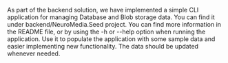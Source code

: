 As part of the backend solution, we have implemented a simple CLI application for managing Database and Blob storage data. You can find it under backend/NeuroMedia.Seed project. You can find more information in the README file, or by using the -h or --help option when running the application. Use it to populate the application with some sample data and easier implementing new functionality. The data should be updated whenever needed.